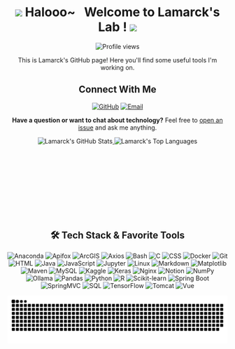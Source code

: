 <div align="center">

  # <img src="https://emojis.slackmojis.com/emojis/images/1531849430/4246/blob-sunglasses.gif?1531849430" width="60"/> Halooo~ &nbsp; Welcome to Lamarck's Lab !  <img src="https://emojis.slackmojis.com/emojis/images/1531849430/4246/blob-sunglasses.gif?1531849430" width="60"/>
  ![Profile views](https://komarev.com/ghpvc/?username=LamarckLab&color=brightgreen)

  This is Lamarck's GitHub page! Here you'll find some useful tools I'm working on.

  ## Connect With Me
  [![GitHub](https://img.shields.io/badge/GitHub-LamarckLab-black?style=flat-square&logo=github)](https://github.com/LamarckLab)
  [![Email](https://img.shields.io/badge/Email-lamarckLab@163.com-red?style=flat-square&logo=gmail)](mailto:lamarckLab@163.com)





  **Have a question or want to chat about technology?** Feel free to [open an issue](https://github.com/LamarckLab/LamarckLab/issues) and ask me anything.
  <br>

<!--The best color: gruvbox-->

<div align="center"> 

<a href="https://github.com/LamarckLab/github-readme-stats">
    <img height="180" src="https://github-readme-stats.vercel.app/api?username=LamarckLab&show_icons=true&include_all_commits=true&theme=dracula&hide_border=true" alt="Lamarck's GitHub Stats" style="display: inline-block; vertical-align: top;" />
  </a>

  <a href="https://github.com/LamarckLab/github-readme-stats">
    <img height="180" src="https://github-readme-stats.vercel.app/api/top-langs/?username=LamarckLab&layout=compact&theme=dracula&hide_border=true" alt="Lamarck's Top Languages" style="display: inline-block; vertical-align: top;" />
  </a>

</div>


  <h2>🛠️ Tech Stack & Favorite Tools</h2>
    <p>
      <img alt="Anaconda" src="https://img.shields.io/badge/Anaconda-42B029.svg?logo=anaconda&logoColor=white"/>
      <img alt="Apifox" src="https://img.shields.io/badge/Apifox-FF7133.svg?logo=apifox&logoColor=white"/>
      <img alt="ArcGIS" src="https://img.shields.io/badge/ArcGIS-0079C1.svg?logo=arcgis&logoColor=white"/>
      <img alt="Axios" src="https://img.shields.io/badge/Axios-5A29E4.svg?logo=axios&logoColor=white"/>
      <img alt="Bash" src="https://img.shields.io/badge/Bash-121011.svg?logo=gnu-bash&logoColor=white"/>
      <img alt="C" src="https://custom-icon-badges.demolab.com/badge/C-03599C.svg?logo=c-in-hexagon&logoColor=white"/>
      <img alt="CSS" src="https://img.shields.io/badge/CSS-1572B6.svg?logo=css3&logoColor=white"/>
      <img alt="Docker" src="https://img.shields.io/badge/Docker-2496ED.svg?logo=docker&logoColor=white"/>
      <img alt="Git" src="https://img.shields.io/badge/Git-F05033.svg?logo=git&logoColor=white"/>
      <img alt="HTML" src="https://img.shields.io/badge/HTML-E34F26.svg?logo=html5&logoColor=white"/>
      <img alt="Java" src="https://custom-icon-badges.demolab.com/badge/Java-007396.svg?logo=java&logoColor=white"/>
      <img alt="JavaScript" src="https://img.shields.io/badge/JavaScript-F7DF1E.svg?logo=javascript&logoColor=black"/>
      <img alt="Jupyter" src="https://img.shields.io/badge/Jupyter-F37626.svg?logo=Jupyter&logoColor=white"/>
      <img alt="Linux" src="https://img.shields.io/badge/Linux-FCC624.svg?logo=linux&logoColor=black"/>
      <img alt="Markdown" src="https://img.shields.io/badge/Markdown-000000.svg?logo=markdown&logoColor=white"/>
      <img alt="Matplotlib" src="https://img.shields.io/badge/Matplotlib-007ACC.svg?logo=plotly&logoColor=white"/>
      <img alt="Maven" src="https://img.shields.io/badge/Maven-C71A36.svg?logo=apache-maven&logoColor=white"/>
      <img alt="MySQL" src="https://img.shields.io/badge/MySQL-005C84.svg?logo=mysql&logoColor=white"/>
      <img alt="Kaggle" src="https://img.shields.io/badge/Kaggle-20BEFF.svg?logo=kaggle&logoColor=white"/>
      <img alt="Keras" src="https://img.shields.io/badge/Keras-D00000.svg?logo=keras&logoColor=white"/>
      <img alt="Nginx" src="https://img.shields.io/badge/Nginx-009639.svg?logo=nginx&logoColor=white"/>
      <img alt="Notion" src="https://img.shields.io/badge/Notion-000000.svg?logo=notion&logoColor=white"/>
      <img alt="NumPy" src="https://img.shields.io/badge/NumPy-013243.svg?logo=numpy&logoColor=white"/>
      <img alt="Ollama" src="https://img.shields.io/badge/Ollama-008080.svg?logo=ollama&logoColor=white"/>
      <img alt="Pandas" src="https://img.shields.io/badge/Pandas-150458.svg?logo=pandas&logoColor=white"/>
      <img alt="Python" src="https://img.shields.io/badge/Python-14354C.svg?logo=python&logoColor=white"/>
      <img alt="R" src="https://img.shields.io/badge/R-276DC3.svg?logo=R&logoColor=white"/>
      <img alt="Scikit-learn" src="https://img.shields.io/badge/Scikit--learn-F7931E.svg?logo=scikit-learn&logoColor=white"/>
      <img alt="Spring Boot" src="https://img.shields.io/badge/Spring%20Boot-6DB33F?logo=springboot&logoColor=white"/>
      <img alt="SpringMVC" src="https://img.shields.io/badge/SpringMVC-6DB33F.svg?logo=spring&logoColor=white"/>
      <img alt="SQL" src="https://custom-icon-badges.demolab.com/badge/SQL-025E8C.svg?logo=database&logoColor=white"/>
      <img alt="TensorFlow" src="https://img.shields.io/badge/TensorFlow-FF6F00.svg?logo=tensorflow&logoColor=white"/>
      <img alt="Tomcat" src="https://img.shields.io/badge/Tomcat-F8DC75.svg?logo=apache-tomcat&logoColor=black"/>
      <img alt="Vue" src="https://img.shields.io/badge/Vue-4FC08D?logo=vue.js&logoColor=white"/>
    </p>


![](https://raw.githubusercontent.com/platane/snk/output/github-contribution-grid-snake.svg)
</div>

